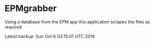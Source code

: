 # EPMgrabber
Using a database from the EPM app this application scrapes the files as required


Latest backup: Sun Oct 6 03:15:01 UTC 2019
